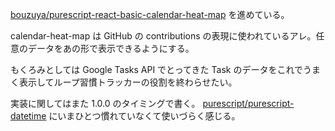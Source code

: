 [bouzuya/purescript-react-basic-calendar-heat-map][] を進めている。

calendar-heat-map は GitHub の contributions の表現に使われているアレ。任意のデータをあの形で表示できるようにする。

もくろみとしては Google Tasks API でとってきた Task のデータをこれでうまく表示してループ習慣トラッカーの役割を終わらせたい。

実装に関してはまた 1.0.0 のタイミングで書く。 [purescript/purescript-datetime][] にいまひとつ慣れていなくて使いづらく感じる。

[bouzuya/purescript-react-basic-calendar-heat-map]: https://github.com/bouzuya/purescript-react-basic-calendar-heat-map
[purescript/purescript-datetime]: https://github.com/purescript/purescript-datetime
